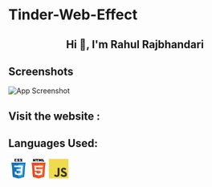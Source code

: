 # Tinder-Web-Effect

<h2 align="center">Hi 👋, I'm Rahul Rajbhandari</h2>




## Screenshots

![App Screenshot]()

## Visit the website :
[](https://memepasal.netlify.app)


## Languages Used:
<p align="left">
<img src="https://raw.githubusercontent.com/devicons/devicon/master/icons/css3/css3-original-wordmark.svg" alt="css3" width="40" height="40"/><img src="https://raw.githubusercontent.com/devicons/devicon/master/icons/html5/html5-original-wordmark.svg" alt="html5" width="40" height="40"/><img src="https://raw.githubusercontent.com/devicons/devicon/master/icons/javascript/javascript-original.svg" alt="javascript" width="40" height="40"/>
</p>
